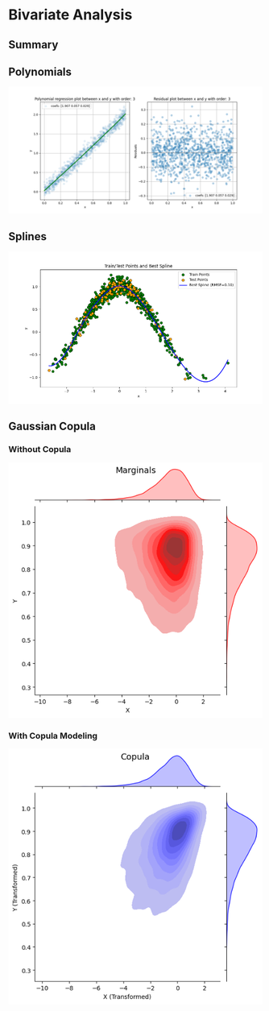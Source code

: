 # Bivariate Analysis

## Summary 

## Polynomials
![Image Alt Text](imgs/polynomial_regr.png)

## Splines
![Image Alt Text](imgs/splines_regr.png)

## Gaussian Copula

### Without Copula
![Image Alt Text](imgs/marginals.png)

### With Copula Modeling
![Image Alt Text](imgs/copula.png)
